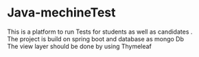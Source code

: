 # Java-mechineTest
This is a platform to run Tests for students as well as  candidates .  </br>
The project is build on spring boot and database as mongo Db </br>
The view layer should be done by using Thymeleaf
